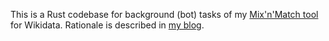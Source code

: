 This is a Rust codebase for background (bot) tasks of my [Mix'n'Match tool](https://mix-n-match.toolforge.org/) for Wikidata.
Rationale is described in [my blog](http://magnusmanske.de/wordpress/?p=679).
